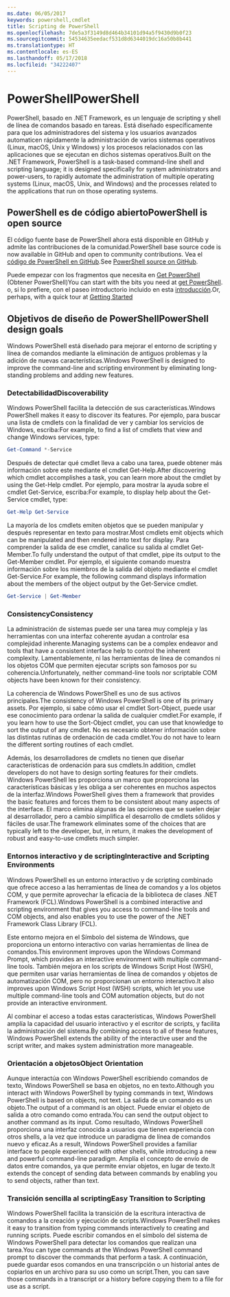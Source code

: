 ```yaml
---
ms.date: 06/05/2017
keywords: powershell,cmdlet
title: Scripting de PowerShell
ms.openlocfilehash: 7de5a3f3149d8d464b34101d94a5f9430d9b0f23
ms.sourcegitcommit: 54534635eedacf531d8d6344019dc16a50b8b441
ms.translationtype: HT
ms.contentlocale: es-ES
ms.lasthandoff: 05/17/2018
ms.locfileid: "34222407"
---
```

# <a name="powershell"></a><span data-ttu-id="f948d-103">PowerShell</span><span class="sxs-lookup"><span data-stu-id="f948d-103">PowerShell</span></span>

<span data-ttu-id="f948d-104">PowerShell, basado en .NET Framework, es un lenguaje de scripting y shell de línea de comandos basado en tareas. Está diseñado específicamente para que los administradores del sistema y los usuarios avanzados automaticen rápidamente la administración de varios sistemas operativos (Linux, macOS, Unix y Windows) y los procesos relacionados con las aplicaciones que se ejecutan en dichos sistemas operativos.</span><span class="sxs-lookup"><span data-stu-id="f948d-104">Built on the .NET Framework, PowerShell is a task-based command-line shell and scripting language; it is designed specifically for system administrators and power-users, to rapidly automate the administration of multiple operating systems (Linux, macOS, Unix, and Windows) and the processes related to the applications that run on those operating systems.</span></span>

## <a name="powershell-is-open-source"></a><span data-ttu-id="f948d-105">PowerShell es de código abierto</span><span class="sxs-lookup"><span data-stu-id="f948d-105">PowerShell is open source</span></span>

<span data-ttu-id="f948d-106">El código fuente base de PowerShell ahora está disponible en GitHub y admite las contribuciones de la comunidad.</span><span class="sxs-lookup"><span data-stu-id="f948d-106">PowerShell base source code is now available in GitHub and open to community contributions.</span></span> <span data-ttu-id="f948d-107">Vea el [código de PowerShell en GitHub](https://github.com/powershell/powershell).</span><span class="sxs-lookup"><span data-stu-id="f948d-107">See [PowerShell source on GitHub](https://github.com/powershell/powershell).</span></span>

<span data-ttu-id="f948d-108">Puede empezar con los fragmentos que necesita en [Get PowerShell](https://github.com/PowerShell/PowerShell#get-powershell) (Obtener PowerShell)</span><span class="sxs-lookup"><span data-stu-id="f948d-108">You can start with the bits you need at [get PowerShell](https://github.com/PowerShell/PowerShell#get-powershell).</span></span>
<span data-ttu-id="f948d-109">o, si lo prefiere, con el paseo introductorio incluido en esta [introducción](https://github.com/PowerShell/PowerShell/blob/master/docs/learning-powershell).</span><span class="sxs-lookup"><span data-stu-id="f948d-109">Or, perhaps, with a quick tour at [Getting Started](https://github.com/PowerShell/PowerShell/blob/master/docs/learning-powershell)</span></span>

## <a name="powershell-design-goals"></a><span data-ttu-id="f948d-110">Objetivos de diseño de PowerShell</span><span class="sxs-lookup"><span data-stu-id="f948d-110">PowerShell design goals</span></span>
<span data-ttu-id="f948d-111">Windows PowerShell está diseñado para mejorar el entorno de scripting y línea de comandos mediante la eliminación de antiguos problemas y la adición de nuevas características.</span><span class="sxs-lookup"><span data-stu-id="f948d-111">Windows PowerShell is designed to improve the command-line and scripting environment by eliminating long-standing problems and adding new features.</span></span>

### <a name="discoverability"></a><span data-ttu-id="f948d-112">Detectabilidad</span><span class="sxs-lookup"><span data-stu-id="f948d-112">Discoverability</span></span>
<span data-ttu-id="f948d-113">Windows PowerShell facilita la detección de sus características.</span><span class="sxs-lookup"><span data-stu-id="f948d-113">Windows PowerShell makes it easy to discover its features.</span></span> <span data-ttu-id="f948d-114">Por ejemplo, para buscar una lista de cmdlets con la finalidad de ver y cambiar los servicios de Windows, escriba:</span><span class="sxs-lookup"><span data-stu-id="f948d-114">For example, to find a list of cmdlets that view and change Windows services, type:</span></span>

```powershell
Get-Command *-Service
```

<span data-ttu-id="f948d-115">Después de detectar qué cmdlet lleva a cabo una tarea, puede obtener más información sobre este mediante el cmdlet Get-Help.</span><span class="sxs-lookup"><span data-stu-id="f948d-115">After discovering which cmdlet accomplishes a task, you can learn more about the cmdlet by using the Get-Help cmdlet.</span></span> <span data-ttu-id="f948d-116">Por ejemplo, para mostrar la ayuda sobre el cmdlet Get-Service, escriba:</span><span class="sxs-lookup"><span data-stu-id="f948d-116">For example, to display help about the Get-Service cmdlet, type:</span></span>

```powershell
Get-Help Get-Service
```
<span data-ttu-id="f948d-117">La mayoría de los cmdlets emiten objetos que se pueden manipular y después representar en texto para mostrar.</span><span class="sxs-lookup"><span data-stu-id="f948d-117">Most cmdlets emit objects which can be manipulated and then rendered into text for display.</span></span> <span data-ttu-id="f948d-118">Para comprender la salida de ese cmdlet, canalice su salida al cmdlet Get-Member.</span><span class="sxs-lookup"><span data-stu-id="f948d-118">To fully understand the output of that cmdlet, pipe its output to the Get-Member cmdlet.</span></span> <span data-ttu-id="f948d-119">Por ejemplo, el siguiente comando muestra información sobre los miembros de la salida del objeto mediante el cmdlet Get-Service.</span><span class="sxs-lookup"><span data-stu-id="f948d-119">For example, the following command displays information about the members of the object output by the Get-Service cmdlet.</span></span>

```powershell
Get-Service | Get-Member
```

### <a name="consistency"></a><span data-ttu-id="f948d-120">Consistency</span><span class="sxs-lookup"><span data-stu-id="f948d-120">Consistency</span></span>
<span data-ttu-id="f948d-121">La administración de sistemas puede ser una tarea muy compleja y las herramientas con una interfaz coherente ayudan a controlar esa complejidad inherente.</span><span class="sxs-lookup"><span data-stu-id="f948d-121">Managing systems can be a complex endeavor and tools that have a consistent interface help to control the inherent complexity.</span></span> <span data-ttu-id="f948d-122">Lamentablemente, ni las herramientas de línea de comandos ni los objetos COM que permiten ejecutar scripts son famosos por su coherencia.</span><span class="sxs-lookup"><span data-stu-id="f948d-122">Unfortunately, neither command-line tools nor scriptable COM objects have been known for their consistency.</span></span>

<span data-ttu-id="f948d-123">La coherencia de Windows PowerShell es uno de sus activos principales.</span><span class="sxs-lookup"><span data-stu-id="f948d-123">The consistency of Windows PowerShell is one of its primary assets.</span></span> <span data-ttu-id="f948d-124">Por ejemplo, si sabe cómo usar el cmdlet Sort-Object, puede usar ese conocimiento para ordenar la salida de cualquier cmdlet.</span><span class="sxs-lookup"><span data-stu-id="f948d-124">For example, if you learn how to use the Sort-Object cmdlet, you can use that knowledge to sort the output of any cmdlet.</span></span> <span data-ttu-id="f948d-125">No es necesario obtener información sobre las distintas rutinas de ordenación de cada cmdlet.</span><span class="sxs-lookup"><span data-stu-id="f948d-125">You do not have to learn the different sorting routines of each cmdlet.</span></span>

<span data-ttu-id="f948d-126">Además, los desarrolladores de cmdlets no tienen que diseñar características de ordenación para sus cmdlets.</span><span class="sxs-lookup"><span data-stu-id="f948d-126">In addition, cmdlet developers do not have to design sorting features for their cmdlets.</span></span> <span data-ttu-id="f948d-127">Windows PowerShell les proporciona un marco que proporciona las características básicas y les obliga a ser coherentes en muchos aspectos de la interfaz.</span><span class="sxs-lookup"><span data-stu-id="f948d-127">Windows PowerShell gives them a framework that provides the basic features and forces them to be consistent about many aspects of the interface.</span></span> <span data-ttu-id="f948d-128">El marco elimina algunas de las opciones que se suelen dejar al desarrollador, pero a cambio simplifica el desarrollo de cmdlets sólidos y fáciles de usar.</span><span class="sxs-lookup"><span data-stu-id="f948d-128">The framework eliminates some of the choices that are typically left to the developer, but, in return, it makes the development of robust and easy-to-use cmdlets much simpler.</span></span>

### <a name="interactive-and-scripting-environments"></a><span data-ttu-id="f948d-129">Entornos interactivo y de scripting</span><span class="sxs-lookup"><span data-stu-id="f948d-129">Interactive and Scripting Environments</span></span>
<span data-ttu-id="f948d-130">Windows PowerShell es un entorno interactivo y de scripting combinado que ofrece acceso a las herramientas de línea de comandos y a los objetos COM, y que permite aprovechar la eficacia de la biblioteca de clases .NET Framework (FCL).</span><span class="sxs-lookup"><span data-stu-id="f948d-130">Windows PowerShell is a combined interactive and scripting environment that gives you access to command-line tools and COM objects, and also enables you to use the power of the .NET Framework Class Library (FCL).</span></span>

<span data-ttu-id="f948d-131">Este entorno mejora en el Símbolo del sistema de Windows, que proporciona un entorno interactivo con varias herramientas de línea de comandos.</span><span class="sxs-lookup"><span data-stu-id="f948d-131">This environment improves upon the Windows Command Prompt, which provides an interactive environment with multiple command-line tools.</span></span> <span data-ttu-id="f948d-132">También mejora en los scripts de Windows Script Host (WSH), que permiten usar varias herramientas de línea de comandos y objetos de automatización COM, pero no proporcionan un entorno interactivo.</span><span class="sxs-lookup"><span data-stu-id="f948d-132">It also improves upon Windows Script Host (WSH) scripts, which let you use multiple command-line tools and COM automation objects, but do not provide an interactive environment.</span></span>

<span data-ttu-id="f948d-133">Al combinar el acceso a todas estas características, Windows PowerShell amplía la capacidad del usuario interactivo y el escritor de scripts, y facilita la administración del sistema.</span><span class="sxs-lookup"><span data-stu-id="f948d-133">By combining access to all of these features, Windows PowerShell extends the ability of the interactive user and the script writer, and makes system administration more manageable.</span></span>

### <a name="object-orientation"></a><span data-ttu-id="f948d-134">Orientación a objetos</span><span class="sxs-lookup"><span data-stu-id="f948d-134">Object Orientation</span></span>
<span data-ttu-id="f948d-135">Aunque interactúa con Windows PowerShell escribiendo comandos de texto, Windows PowerShell se basa en objetos, no en texto.</span><span class="sxs-lookup"><span data-stu-id="f948d-135">Although you interact with Windows PowerShell by typing commands in text, Windows PowerShell is based on objects, not text.</span></span> <span data-ttu-id="f948d-136">La salida de un comando es un objeto.</span><span class="sxs-lookup"><span data-stu-id="f948d-136">The output of a command is an object.</span></span> <span data-ttu-id="f948d-137">Puede enviar el objeto de salida a otro comando como entrada.</span><span class="sxs-lookup"><span data-stu-id="f948d-137">You can send the output object to another command as its input.</span></span> <span data-ttu-id="f948d-138">Como resultado, Windows PowerShell proporciona una interfaz conocida a usuarios que tienen experiencia con otros shells, a la vez que introduce un paradigma de línea de comandos nuevo y eficaz.</span><span class="sxs-lookup"><span data-stu-id="f948d-138">As a result, Windows PowerShell provides a familiar interface to people experienced with other shells, while introducing a new and powerful command-line paradigm.</span></span> <span data-ttu-id="f948d-139">Amplía el concepto de envío de datos entre comandos, ya que permite enviar objetos, en lugar de texto.</span><span class="sxs-lookup"><span data-stu-id="f948d-139">It extends the concept of sending data between commands by enabling you to send objects, rather than text.</span></span>

### <a name="easy-transition-to-scripting"></a><span data-ttu-id="f948d-140">Transición sencilla al scripting</span><span class="sxs-lookup"><span data-stu-id="f948d-140">Easy Transition to Scripting</span></span>
<span data-ttu-id="f948d-141">Windows PowerShell facilita la transición de la escritura interactiva de comandos a la creación y ejecución de scripts.</span><span class="sxs-lookup"><span data-stu-id="f948d-141">Windows PowerShell makes it easy to transition from typing commands interactively to creating and running scripts.</span></span> <span data-ttu-id="f948d-142">Puede escribir comandos en el símbolo del sistema de Windows PowerShell para detectar los comandos que realizan una tarea.</span><span class="sxs-lookup"><span data-stu-id="f948d-142">You can type commands at the Windows PowerShell command prompt to discover the commands that perform a task.</span></span> <span data-ttu-id="f948d-143">A continuación, puede guardar esos comandos en una transcripción o un historial antes de copiarlos en un archivo para su uso como un script.</span><span class="sxs-lookup"><span data-stu-id="f948d-143">Then, you can save those commands in a transcript or a history before copying them to a file for use as a script.</span></span>
